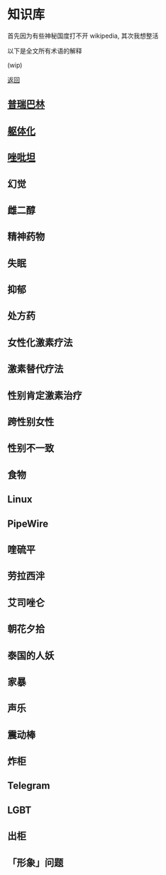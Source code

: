 # 知识库

首先因为有些神秘国度打不开 wikipedia, 其次我想整活

以下是全文所有术语的解释

(wip)

[返回](../README.md)

## [普瑞巴林](pages/普瑞巴林.md)

## [躯体化](pages/躯体化.md)

## [唑吡坦](pages/唑吡坦.md)

## 幻觉

## 雌二醇

## 精神药物

## 失眠

## 抑郁

## 处方药

## 女性化激素疗法

## 激素替代疗法

## 性别肯定激素治疗

## 跨性别女性

## 性别不一致

## 食物

## Linux

## PipeWire

## 喹硫平

## 劳拉西泮

## 艾司唑仑

## 朝花夕拾

## 泰国的人妖

## 家暴

## 声乐

## 震动棒

## 炸柜

## Telegram

## LGBT

## 出柜

## 「形象」问题
